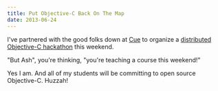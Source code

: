 ```yaml
---
title: Put Objective-C Back On The Map
date: 2013-06-24
---
```



I've partnered with the good folks down at [Cue](https://www.cueup.com/) to organize a [distributed Objective-C hackathon](https://objectivechackathon.appspot.com) this weekend.

"But Ash", you're thinking, "you're teaching a course this weekend!"

Yes I am. And all of my students will be committing to open source Objective-C. Huzzah!


  